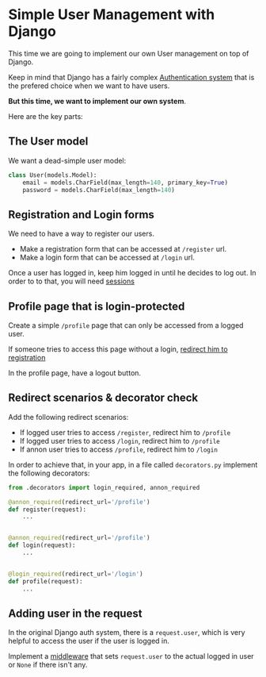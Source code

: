 # Simple User Management with Django

This time we are going to implement our own User management on top of Django.

Keep in mind that Django has a fairly complex [Authentication system](https://docs.djangoproject.com/en/1.9/topics/auth/) that is the prefered choice when we want to have users.

**But this time, we want to implement our own system**.

Here are the key parts:

## The User model

We want a dead-simple user model:

```python
class User(models.Model):
    email = models.CharField(max_length=140, primary_key=True)
    password = models.CharField(max_length=140)
```

## Registration and Login forms

We need to have a way to register our users.

* Make a registration form that can be accessed at `/register` url.
* Make a login form that can be accessed at `/login` url.

Once a user has logged in, keep him logged in until he decides to log out. In order to to that, you will need [sessions](https://docs.djangoproject.com/en/1.9/topics/http/sessions/)

## Profile page that is login-protected

Create a simple `/profile` page that can only be accessed from a logged user.

If someone tries to access this page without a login, [redirect him to registration](https://docs.djangoproject.com/en/1.9/topics/http/shortcuts/#redirect)

In the profile page, have a logout button.

## Redirect scenarios & decorator check

Add the following redirect scenarios:

* If logged user tries to access `/register`, redirect him to `/profile`
* If logged user tries to access `/login`, redirect him to `/profile`
* If annon user tries to access `/profile`, redirect him to `/login`

In order to achieve that, in your app, in a file called `decorators.py` implement the following decorators:

```python
from .decorators import login_required, annon_required

@annon_required(redirect_url='/profile')
def register(request):
    ...


@annon_required(redirect_url='/profile')
def login(request):
    ...


@login_required(redirect_url='/login')
def profile(request):
    ...
```

## Adding user in the request

In the original Django auth system, there is a `request.user`, which is very helpful to access the user if the user is logged in.

Implement a [middleware](https://docs.djangoproject.com/en/1.9/topics/http/middleware/) that sets `request.user` to the actual logged in user or `None` if there isn't any.
